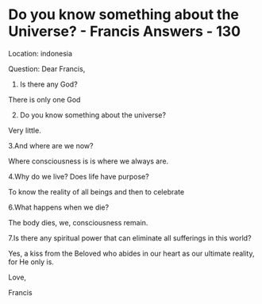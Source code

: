 # Do you know something about the Universe? - Francis Answers - 130

Location: indonesia&nbsp;

Question: Dear Francis,&nbsp;

1. Is there any God?&nbsp;

There is only one God

2. Do you know something about the universe?&nbsp;

Very little.

3.And where are we now?&nbsp;

Where consciousness is is where we always are.

4.Why do we live? Does life have purpose?&nbsp;

To know the reality of all beings and then to celebrate

6.What happens when we die?&nbsp;

The body dies, we, consciousness remain.

7.Is there any spiritual power that can eliminate all sufferings in this world?

Yes, a kiss from the Beloved who abides in our heart as our ultimate reality, for He only is.

Love,

Francis





